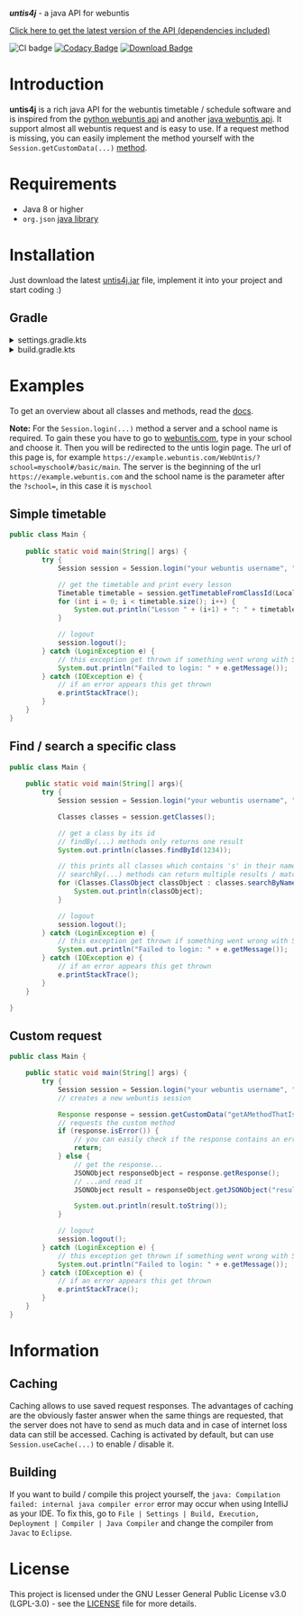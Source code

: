 **_untis4j_** - a java API for webuntis

[Click here to get the latest version of the API (dependencies included)](https://smartrelease.bytedream.org/github/ByteDream/untis4j/untis4j-{major}.{minor}.{patch}-withDependencies.jar)

![CI badge](https://github.com/bytedream/untis4j/workflows/CI/badge.svg)
[![Codacy Badge](https://app.codacy.com/project/badge/Grade/c416d7e79b464afbaac22e3788b00f1f)](https://www.codacy.com/gh/ByteDream/untis4j/dashboard?utm_source=github.com&amp;utm_medium=referral&amp;utm_content=ByteDream/untis4j&amp;utm_campaign=Badge_Grade)
[![Download Badge](https://img.shields.io/github/downloads/ByteDream/untis4j/total)](https://smartrelease.bytedream.org/github/ByteDream/untis4j/untis4j-{major}.{minor}.{patch}-withDependencies.jar)

# Introduction

**untis4j** is a rich java API for the webuntis timetable / schedule software and is inspired from the [python webuntis api](https://github.com/python-webuntis/python-webuntis)
and another [java webuntis api](https://github.com/FearlessTobi/WebUntis-Java).
It support almost all webuntis request and is easy to use. If a request method is missing,
you can easily implement the method yourself with the `Session.getCustomData(...)` [method](#Custom-request).

# Requirements

- Java 8 or higher
- `org.json` [java library](https://github.com/stleary/JSON-java)

# Installation

Just download the latest [untis4j.jar](https://smartrelease.bytedream.org/github/ByteDream/untis4j/untis4j-{major}.{minor}.{patch}-withDependencies.jar) file, implement it into your project and start coding :)

## Gradle

<details>
<summary>settings.gradle.kts</summary>

```kotlin
sourceControl {
    gitRepository(java.net.URI("https://github.com/bytedream/untis4j.git")) {
        producesModule("org.bytedream:untis4j")
    }
}
```

</details>
<details>
<summary>build.gradle.kts</summary>

```kotlin
dependencies {
    implementation("org.bytedream:untis4j") {
        version {
            branch = "master"
        }
    }
}
```

</details>

# Examples

To get an overview about all classes and methods, read the [docs](https://bytedream.org/docs/untis4j/).

**Note:** For the `Session.login(...)` method a server and a school name is required. To gain these you have to go to [webuntis.com](https://webuntis.com/), type in your school and choose it.
Then you will be redirected to the untis login page. The url of this page is, for example `https://example.webuntis.com/WebUntis/?school=myschool#/basic/main`.
The server is the beginning of the url `https://example.webuntis.com` and the school name is the parameter after the `?school=`, in this case it is `myschool`

## Simple timetable

```java
public class Main {
    
    public static void main(String[] args) {
        try { 
            Session session = Session.login("your webuntis username", "your webuntis password", "https://example.webuntis.com", "myschool");  // create a new webuntis session

            // get the timetable and print every lesson
            Timetable timetable = session.getTimetableFromClassId(LocalDate.now(), LocalDate.now(), session.getInfos().getClassId());
            for (int i = 0; i < timetable.size(); i++) {
                System.out.println("Lesson " + (i+1) + ": " + timetable.get(i).getSubjects().toString());
            }

            // logout
            session.logout();
        } catch (LoginException e) {
            // this exception get thrown if something went wrong with Session.login
            System.out.println("Failed to login: " + e.getMessage());
        } catch (IOException e) {
            // if an error appears this get thrown
            e.printStackTrace();
        }
    }
}
```

## Find / search a specific class

```java
public class Main {
    
    public static void main(String[] args){
        try { 
            Session session = Session.login("your webuntis username", "your webuntis password", "https://example.webuntis.com", "myschool");  // creates a new webuntis session

            Classes classes = session.getClasses();

            // get a class by its id
            // findBy(...) methods only returns one result
            System.out.println(classes.findById(1234));

            // this prints all classes which contains 's' in their name.
            // searchBy(...) methods can return multiple results / matches
            for (Classes.ClassObject classObject : classes.searchByName("s")) {
                System.out.println(classObject);
            }

            // logout
            session.logout();
        } catch (LoginException e) {
            // this exception get thrown if something went wrong with Session.login
            System.out.println("Failed to login: " + e.getMessage());
        } catch (IOException e) {
            // if an error appears this get thrown
            e.printStackTrace();
        }
    }

}
```

## Custom request

```java
public class Main {

    public static void main(String[] args) {
        try { 
            Session session = Session.login("your webuntis username", "your webuntis password", "webuntis.grupet.at", "demo_inf");
            // creates a new webuntis session

            Response response = session.getCustomData("getAMethodThatIsNotImplemented");
            // requests the custom method
            if (response.isError()) {
                // you can easily check if the response contains an error
                return;
            } else {
                // get the response...
                JSONObject responseObject = response.getResponse();
                // ...and read it
                JSONObject result = responseObject.getJSONObject("result");

                System.out.println(result.toString());
            }

            // logout
            session.logout();
        } catch (LoginException e) {
            // this exception get thrown if something went wrong with Session.login
            System.out.println("Failed to login: " + e.getMessage());
        } catch (IOException e) {
            // if an error appears this get thrown
            e.printStackTrace();
        }
    }
}
```

# Information

## Caching

Caching allows to use saved request responses.
The advantages of caching are the obviously faster answer when the same things are requested, that the server does not have to send as much data and in case of internet loss data can still be accessed.
Caching is activated by default, but can use `Session.useCache(...)` to enable / disable it.

## Building

If you want to build / compile this project yourself, the `java: Compilation failed: internal java compiler error` error may occur when using IntelliJ as your IDE.
To fix this, go to `File | Settings | Build, Execution, Deployment | Compiler | Java Compiler` and change the compiler from `Javac` to `Eclipse`.


# License

This project is licensed under the GNU Lesser General Public License v3.0 (LGPL-3.0) - see the [LICENSE](LICENSE) file for more details.
